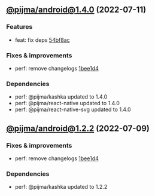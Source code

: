## [@pijma/android@1.4.0](https://github.com/qiwi/pijma-native/compare/2022.7.9-pijma.android.1.3.0-f0...2022.7.11-pijma.android.1.4.0-f0) (2022-07-11)

### Features
* feat: fix deps [54bf8ac](https://github.com/qiwi/pijma-native/commit/54bf8ac7d9286f16cb705ce7ad842b3f088a23cf)

### Fixes & improvements
* perf: remove changelogs [1bee1d4](https://github.com/qiwi/pijma-native/commit/1bee1d4127ce5755048613b7040f2f74b74d32d7)

### Dependencies
* perf: @pijma/kashka updated to 1.4.0
* perf: @pijma/react-native updated to 1.4.0
* perf: @pijma/react-native-svg updated to 1.4.0

## [@pijma/android@1.2.2](https://github.com/qiwi/pijma-native/compare/undefined...2022.7.9-pijma.android.1.2.2-f0) (2022-07-09)

### Fixes & improvements
* perf: remove changelogs [1bee1d4](https://github.com/qiwi/pijma-native/commit/1bee1d4127ce5755048613b7040f2f74b74d32d7)

### Dependencies
* perf: @pijma/kashka updated to 1.2.2
